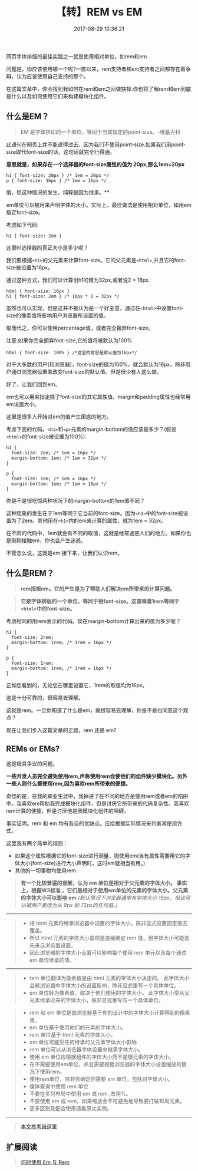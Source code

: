 ﻿---
title:  【转】REM vs EM
date: 2017-08-29 10:36:21
category: 前端
tags:  [css, rem, em]
---

网页字体排版的最佳实践之一就是使用相对单位，如rem和em.

问题是，你应该使用哪一个呢?一直以来，rem支持者和em支持者之间都存在着争辩，认为应该使用自己支持的那个。
<!-- more -->
在这篇文章中，你会找到我如何在rem和em之间做抉择.你也将了解rem和em到底是什么以及如何使用它们来构建模块化组件。

## 什么是EM？

  > EM 是字体排印的一个单位，等同于当前指定的point-size。-维基百科

此语句在网页上并不能说得过去，因为我们不使用point-size.如果我们用point-size取代font-size的话，这句话就完全行得通。

**意思就是，如果存在一个选择器的font-size属性的值为 20px,那么1em=20px**
```
h1 { font-size: 20px } /* 1em = 20px */
p { font-size: 16px } /* 1em = 16px */
```
 值，但这种情况的发生，纯粹是因为继承。**

em单位可以被用来声明字体的大小。实际上，最佳做法是使用相对单位，如用em指定font-size。

考虑如下代码:
```
h1 { font-size: 2em }
```
这里h1选择器的真正大小是多少呢？

我们要根据`<h1>`的父元素来计算font-size。它的父元素是`<html>`,并且它的font-size被设置为16px。

通过这种方式，我们可以计算出h1的值为32px,或者说2 * 16px.
```
html { font-size: 16px }
h1 { font-size: 2em } /* 16px * 2 = 32px */
```
虽然也可以实现，但是这并不被认为是一个好主意，通过在`<html>`中设置font-size的像素值将影响用户浏览器所设置的值。

取而代之，你可以使用percentage值，或者完全摒弃font-size。

注意:如果你完全摒弃font-size,它的值将被默认为100%.
```
html { font-size: 100% } /*这里的意思是默认值为16px*/
```
对于大多数的用户(和浏览器)，font-size的值为100%，就会默认为16px，除非用户通过浏览器设置来改变font-size的默认值。但是很少有人这么做。

好了，让我们回到em。

em也可以用来指定除了font-size的其它属性值。margin和padding属性也经常用em设置大小。

这里是很多人开始对em的值产生困惑的地方。

考虑下面的代码。`<h1>`和`<p>`元素的margin-bottom的值应该是多少？(假设`<html>`的font-size被设置为100%).
```
h1 {
  font-size: 2em; /* 1em = 16px */
  margin-bottom: 1em; /* 1em = 32px */
}

p {
  font-size: 1em; /* 1em = 16px */
  margin-bottom: 1em; /* 1em = 16px */
}
```
你是不是很吃惊两种状况下的margin-bottom的1em值不同？

这种现象的发生在于1em等同于它当前的font-size。因为`<h1>`中的font-size被设置为了2em。其他用在`<h1>`内的em来计算的属性，就为1em = 32px。

在不同的代码中，1em就会有不同的取值，这就是经常迷惑人们的地方。如果你也是刚刚接触em，你也会产生迷惑。

不管怎么说，这就是em.接下来，让我们认识rem。

## 什么是REM？

>**rem指根em。它的产生是为了帮助人们解决em所带来的计算问题。**

>**它是字体排版的一个单位，等同于根font-size。这意味着1rem等同于`<html>`中的font-size。**

考虑相同的用rem表示的代码。现在margin-bottom计算出来的值为多少呢？
```
h1 {
  font-size: 2rem;
  margin-bottom: 1rem; /* 1rem = 16px */
}

p {
  font-size: 1rem;
  margin-bottom: 1rem; /* 1rem = 16px */
}
```
正如您看到的，无论您在哪里设置它，1rem的取值均为16px。

这是十分可靠的，很容易去理解。

这就是rem。一旦你知道了什么是em，就很容易去理解，你是不是也同意这个观点？

现在让我们步入这篇文章的正题，rem 还是 em?

## REMs or EMs?

这是极具争议的问题。

**一些开发人员完全避免使用rem,声称使用rem会使他们的组件缺少模块化。另外一些人则什么都使用rem,因为喜欢rem所带来的便捷。**

奇怪的是，在我的职业生涯中，我掉进了在不同的地方是使用rem或者em的陷阱中。我喜欢em帮助我完成模块化组件，但是讨厌它所带来的代码复杂性。我喜欢rem计算的便捷，但是讨厌他是我模块化组件的阻碍。

事实证明。rem 和 em 均有各自的优缺点。应给根据实际情况来判断其使用方式。

这里我有两个简单的规则：

- 如果这个属性根据它的font-size进行测量，则使用em(当有属性需要用它的字体大小(font-size)进行大小声明时，这时em就相当有用。)
- 其他的一切事物均使用rem.


>**有一个比较普遍的误解，认为 em 单位是相对于父元素的字体大小。 事实上，根据W3标准 ，它们是相对于使用em单位的元素的字体大小。父元素的字体大小可以影响 em**
*(默认情况下浏览器通常有字体大小 16px，但这可以被用户更改为从 9px 到 72px的任何值。)*

---

>- 根 html 元素将继承浏览器中设置的字体大小，除非显式设置固定值去覆盖。
>- 所以 html 元素的字体大小虽然是直接确定 rem 值，但字体大小可能首先来自浏览器设置。
>- 因此浏览器的字体大小设置可以影响每个使用 rem 单元以及每个通过 em 单位继承的值。

---

>- rem 单位翻译为像素值是由 html 元素的字体大小决定的。 此字体大小会被浏览器中字体大小的设置影响，除非显式重写一个具体单位。
>- em 单位转为像素值，取决于他们使用的字体大小。 此字体大小受从父元素继承过来的字体大小，除非显式重写与一个具体单位。

>- rem 和 em 单位是由浏览器基于你的设计中的字体大小计算得到的像素值。
>- em 单位基于使用他们的元素的字体大小。
>- rem 单位基于 html 元素的字体大小。
>- em 单位可能受任何继承的父元素字体大小影响
>- rem 单位可以从浏览器字体设置中继承字体大小。
>- 使用 em 单位应根据组件的字体大小而不是根元素的字体大小。
>- 在不需要使用em单位，并且需要根据浏览器的字体大小设置缩放的情况下使用rem。
>- 使用rem单位，除非你确定你需要 em 单位，包括对字体大小。
>- 媒体查询中使用 rem 单位
>- 不要在多列布局中使用 em 或 rem ,改用%。
>- 不要使用 em 或 rem，如果缩放会不可避免地导致要打破布局元素。
>- 更多区别及配合使用请看原文实例。

----

>[本文参考自这里](http://www.w3cplus.com/css/rem-vs-em.html)

## 扩展阅读

>[何时使用 Em 与 Rem](http://www.w3cplus.com/css/when-to-use-em-vs-rem.html)
